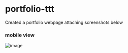 # portfolio-ttt
Created a portfolio webpage 
attaching screenshots below
### mobile view
![image](https://github.com/ayu211/portfolio-ttt/assets/79569841/503d7654-3708-4ac5-b95e-90788fe4bb3e)


